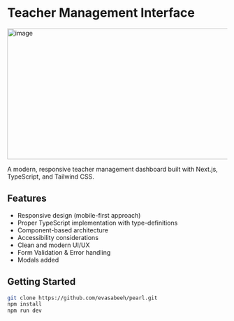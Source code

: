 # Teacher Management Interface

<img width="520" height="300" alt="image" src="https://github.com/user-attachments/assets/70cdaad4-d1b5-4f74-81d2-583cda1be798" />

A modern, responsive teacher management dashboard built with Next.js, TypeScript, and Tailwind CSS.

## Features

- Responsive design (mobile-first approach) 
- Proper TypeScript implementation with type-definitions 
- Component-based architecture 
- Accessibility considerations
- Clean and modern UI/UX
- Form Validation & Error handling
- Modals added

## Getting Started

```bash
git clone https://github.com/evasabeeh/pearl.git
npm install
npm run dev
